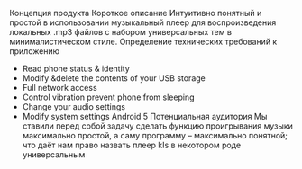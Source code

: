 Концепция продукта
Короткое описание
Интуитивно понятный и простой в использовании музыкальный плеер для воспроизведения локальных .mp3 файлов с набором универсальных тем в минималистическом стиле.
	Определение технических требований к приложению
-	Read phone status & identity
-	Modify &delete the contents of your USB storage
-	Full network access
-	Control vibration prevent phone from sleeping
-	Change your audio settings
-	Modify system settings
Android 5
	Потенциальная аудитория
Мы ставили перед собой задачу сделать функцию проигрывания музыки максимально простой, а саму программу – максимально понятной; что даёт нам право назвать плеер kIs в некотором роде универсальным 
